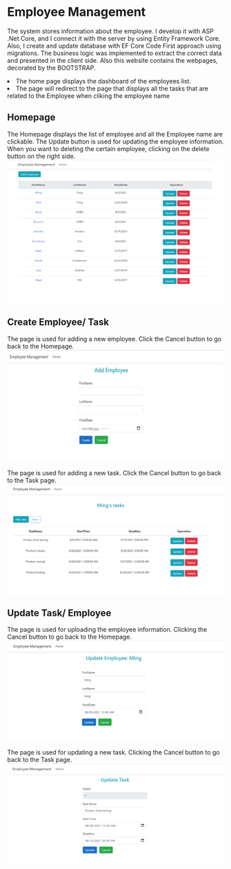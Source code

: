 # Employee Management

The system stores information about the employee. I develop it with ASP .Net Core, and I connect it with the server by using Entity Framework Core. Also, I create and update database with EF Core Code First approach using migrations. The business logic was implemented to extract the correct data and presented in the client side. Also this website contains the webpages, decorated by the BOOTSTRAP.

<li>The home page displays the dashboard of the employees list.</li>
<li>The page will redirect to the page that displays all the tasks that are related to the Employee when cliking the employee name</li>

## Homepage 
The Homepage displays the list of employee and all the Employee name are clickable. The Update button is used for updating the employee information. When you want to deleting the certain employee, clicking on the delete button on the right side. 
![screenshot](EmpManagementScreenshot/Homepage.png)

## Create Employee/ Task
The page is used for adding a new employee. Click the Cancel button to go back to the Homepage.
![screenshot](EmpManagementScreenshot/AddEmp.png)

The page is used for adding a new task. Click the Cancel button to go back to the Task page.
![screenshot](EmpManagementScreenshot/AddTask.png)

## Update Task/ Employee
The page is used for uploading the employee information. Clicking the Cancel button to go back to the Homepage.
![screenshot](EmpManagementScreenshot/UpdateEmp.png)

The page is used for updating a new task. Clicking the Cancel button to go back to the Task page.
![screenshot](EmpManagementScreenshot/UpdateTask.png)

